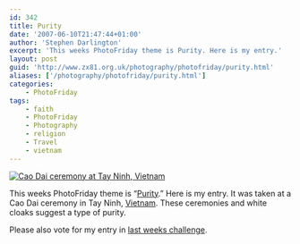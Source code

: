 ```yaml
---
id: 342
title: Purity
date: '2007-06-10T21:47:44+01:00'
author: 'Stephen Darlington'
excerpt: 'This weeks PhotoFriday theme is Purity. Here is my entry.'
layout: post
guid: 'http://www.zx81.org.uk/photography/photofriday/purity.html'
aliases: ['/photography/photofriday/purity.html']
categories:
    - PhotoFriday
tags:
    - faith
    - PhotoFriday
    - Photography
    - religion
    - Travel
    - vietnam
---
```


[![Cao Dai ceremony at Tay Ninh, Vietnam](https://i0.wp.com/farm4.staticflickr.com/3798/10817504236_1ff84769fe.jpg?resize=500%2C333)](http://www.flickr.com/photos/stephendarlington/10817504236/ "Cao Dai ceremony at Tay Ninh, Vietnam by stephendarlington, on Flickr")

This weeks PhotoFriday theme is “[Purity](http://www.photofriday.com/archives/challenge/000674.php "PhotoFriday: Purity").” Here is my entry. It was taken at a Cao Dai ceremony in Tay Ninh, [Vietnam](/travel/vietnam-2005.html "Vietnam pictures and commentary"). These ceremonies and white cloaks suggest a type of purity.

Please also vote for my entry in [last weeks challenge](http://www.photofriday.com/linkviewer.php?id=672 "PhotoFriday: How I See Myself").